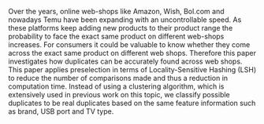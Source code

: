 Over the years, online web-shops like Amazon, Wish, Bol.com and nowadays Temu have been expanding with an uncontrollable speed. As these platforms keep adding new products to their product range the probability to face the exact same product on different web-shops increases. For consumers it could be valuable to know whether they come across the exact same product on different web shops. Therefore this paper investigates how duplicates can be accurately found across web shops. This paper applies preselection in terms of Locality-Sensitive Hashing (LSH) to reduce the number of comparisons made and thus a reduction in computation time. Instead of using a clustering algorithm, which is extensively used in previous work on this topic, we classify possible duplicates to be real duplicates based on the same feature information such as brand, USB port and TV type.

